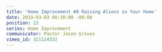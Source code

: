 ```yaml
---
title: 'Home Improvement #8 Raising Aliens in Your Home'
date: 2019-03-03 08:30:00 -08:00
position: 23
series: Home Improvement
communicator: Pastor Jason Graves
vimeo_id: 321124332
---
```



